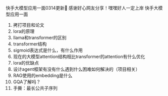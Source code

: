 快手大模型应用一面0314更新📒
感谢好心网友分享！嘿嘿好人一定上岸
快手大模型应用一面
1. 拷打项目和论文
2. lora的原理
3. llama和transformer的区别
4. transformer结构
5. sigmoid表达式是什么，有什么作用
6. 现在的大模型attention结构相比transformer的attention有什么优化
7. lora的优缺点
8. 设计agent框架有没有什么遇到什么困难如何解决的（项目相关）
9. RAG使用的embedding是什么
10. GQA了解吗？
11. 手撕：最长公共子序列
